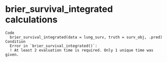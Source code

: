 # brier_survival_integrated calculations

    Code
      brier_survival_integrated(data = lung_surv, truth = surv_obj, .pred)
    Condition
      Error in `brier_survival_integrated()`:
      ! At least 2 evaluation time is required. Only 1 unique time was given.

